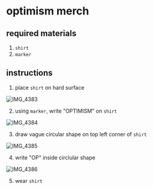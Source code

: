 # optimism merch

## required materials

1. `shirt`
2. `marker`

## instructions

1. place `shirt` on hard surface

![IMG_4383](https://user-images.githubusercontent.com/14298799/134743449-b977d845-cf6b-4f62-8854-16a63abe6cca.jpg)

2. using `marker`, write "OPTIMISM" on `shirt`

![IMG_4384](https://user-images.githubusercontent.com/14298799/134743461-bee3d82f-fae4-49a9-8a2b-b1611fdfcd29.jpg)

3. draw vague circular shape on top left corner of `shirt`

![IMG_4385](https://user-images.githubusercontent.com/14298799/134743474-0ea3e1cf-2ee0-4f53-ac20-54dd88237814.jpg)

4. write "OP" inside circlular shape

![IMG_4386](https://user-images.githubusercontent.com/14298799/134743486-a80e2d01-b4e4-4fca-8084-f848b21c4cbf.jpg)

5. wear `shirt`
